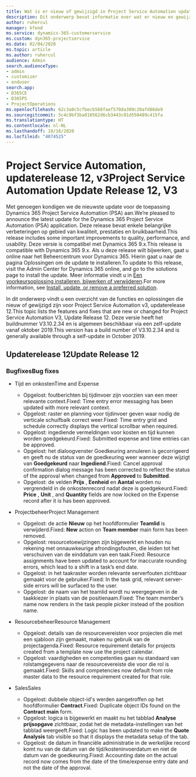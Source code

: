 ```yaml
---
title: Wat is er nieuw of gewijzigd in Project Service Automation updaterelease 12, v3
description: Dit onderwerp bevat informatie over wat er nieuw en gewijzigd is in Project Service Automation updaterelease 12, v3.
author: ruhercul
manager: kfend
ms.service: dynamics-365-customerservice
ms.custom: dyn365-projectservice
ms.date: 02/04/2020
ms.topic: article
ms.author: ruhercul
audience: Admin
search.audienceType:
- admin
- customizer
- enduser
search.app:
- D365CE
- D365PS
- ProjectOperations
ms.openlocfilehash: 62c3a0c5cfbecb568faef570da309c20afd86de9
ms.sourcegitcommit: 5c4c9bf3ba018562d6cb3443c01d550489c415fa
ms.translationtype: HT
ms.contentlocale: nl-NL
ms.lasthandoff: 10/16/2020
ms.locfileid: "4074525"
---
```

# <a name="project-service-automation-update-release-12-v3"></a><span data-ttu-id="15a59-103">Project Service Automation, updaterelease 12, v3</span><span class="sxs-lookup"><span data-stu-id="15a59-103">Project Service Automation Update Release 12, V3</span></span>
<span data-ttu-id="15a59-104">Met genoegen kondigen we de nieuwste update voor de toepassing Dynamics 365 Project Service Automation (PSA) aan.</span><span class="sxs-lookup"><span data-stu-id="15a59-104">We’re pleased to announce the latest update for the Dynamics 365 Project Service Automation (PSA) application.</span></span> <span data-ttu-id="15a59-105">Deze release bevat enkele belangrijke verbeteringen op gebied van kwaliteit, prestaties en bruikbaarheid.</span><span class="sxs-lookup"><span data-stu-id="15a59-105">This release includes some important improvements to quality, performance, and usability.</span></span> <span data-ttu-id="15a59-106">Deze versie is compatibel met Dynamics 365 9.x.</span><span class="sxs-lookup"><span data-stu-id="15a59-106">This release is compatible with Dynamics 365 9.x.</span></span> <span data-ttu-id="15a59-107">Als u deze release wilt bijwerken, gaat u online naar het Beheercentrum voor Dynamics 365. Hierin gaat u naar de pagina Oplossingen om de update te installeren.</span><span class="sxs-lookup"><span data-stu-id="15a59-107">To update to this release, visit the Admin Center for Dynamics 365 online, and go to the solutions page to install the update.</span></span> <span data-ttu-id="15a59-108">Meer informatie vindt u in [Een voorkeursoplossing installeren, bijwerken of verwijderen](https://docs.microsoft.com/power-platform/admin/install-remove-preferred-solution).</span><span class="sxs-lookup"><span data-stu-id="15a59-108">For more information, see [Install, update, or remove a preferred solution](https://docs.microsoft.com/power-platform/admin/install-remove-preferred-solution).</span></span>

<span data-ttu-id="15a59-109">In dit onderwerp vindt u een overzicht van de functies en oplossingen die nieuw of gewijzigd zijn voor Project Service Automation v3, updaterelease 12.</span><span class="sxs-lookup"><span data-stu-id="15a59-109">This topic lists the features and fixes that are new or changed for Project Service Automation V3, Update Release 12.</span></span> <span data-ttu-id="15a59-110">Deze versie heeft het buildnummer V3.10.2.34 en is algemeen beschikbaar via een zelf-update vanaf oktober 2019.</span><span class="sxs-lookup"><span data-stu-id="15a59-110">This version has a build number of V3.10.2.34 and is generally available through a self-update in October 2019.</span></span>

## <a name="update-release-12"></a><span data-ttu-id="15a59-111">Updaterelease 12</span><span class="sxs-lookup"><span data-stu-id="15a59-111">Update Release 12</span></span>

### <a name="bug-fixes"></a><span data-ttu-id="15a59-112">Bugfixes</span><span class="sxs-lookup"><span data-stu-id="15a59-112">Bug fixes</span></span>

- <span data-ttu-id="15a59-113">Tijd en onkosten</span><span class="sxs-lookup"><span data-stu-id="15a59-113">Time and Expense</span></span>

    - <span data-ttu-id="15a59-114">Opgelost: foutberichten bij tijdinvoer zijn voorzien van een meer relevante context.</span><span class="sxs-lookup"><span data-stu-id="15a59-114">Fixed: Time entry error messaging has been updated with more relevant context.</span></span>
    - <span data-ttu-id="15a59-115">Opgelost: raster en planning voor tijdinvoer geven waar nodig de verticale schuifbalk correct weer.</span><span class="sxs-lookup"><span data-stu-id="15a59-115">Fixed: Time entry grid and schedule correctly displays the vertical scrollbar when required.</span></span>
    - <span data-ttu-id="15a59-116">Opgelost: ingediende vermeldingen voor kosten en tijd kunnen worden goedgekeurd.</span><span class="sxs-lookup"><span data-stu-id="15a59-116">Fixed: Submitted expense and time entries can be approved.</span></span>
    - <span data-ttu-id="15a59-117">Opgelost: het dialoogvenster Goedkeuring annuleren is gecorrigeerd en geeft nu de status van de goedkeuring weer wanneer deze wijzigt van **Goedgekeurd** naar **Ingediend**.</span><span class="sxs-lookup"><span data-stu-id="15a59-117">Fixed: Cancel approval confirmation dialog message has been corrected to reflect the status of the approval when changed from **Approved** to **Submitted**.</span></span>
    - <span data-ttu-id="15a59-118">Opgelost: de velden **Prijs** , **Eenheid** en **Aantal** worden nu vergrendeld in de onkostenrecord nadat deze is goedgekeurd.</span><span class="sxs-lookup"><span data-stu-id="15a59-118">Fixed: **Price** , **Unit** , and **Quantity** fields are now locked on the Expense record after it is has been approved.</span></span>

- <span data-ttu-id="15a59-119">Projectbeheer</span><span class="sxs-lookup"><span data-stu-id="15a59-119">Project Management</span></span>

    - <span data-ttu-id="15a59-120">Opgelost: de actie **Nieuw** op het hoofdformulier **Teamlid** is verwijderd.</span><span class="sxs-lookup"><span data-stu-id="15a59-120">Fixed: **New** action on **Team member** main form has been removed.</span></span>
    - <span data-ttu-id="15a59-121">Opgelost: resourcetoewijzingen zijn bijgewerkt en houden nu rekening met onnauwkeurige afrondingsfouten, die leiden tot het verschuiven van de einddatum van een taak.</span><span class="sxs-lookup"><span data-stu-id="15a59-121">Fixed: Resource assignments have been updated to account for inaccurate rounding errors, which lead to a shift in a task’s end date.</span></span>
    - <span data-ttu-id="15a59-122">Opgelost: in het taakraster worden relevante serverfouten zichtbaar gemaakt voor de gebruiker.</span><span class="sxs-lookup"><span data-stu-id="15a59-122">Fixed: In the task grid, relevant server-side errors will be surfaced to the user.</span></span>
    - <span data-ttu-id="15a59-123">Opgelost: de naam van het teamlid wordt nu weergegeven in de taakkiezer in plaats van de positienaam.</span><span class="sxs-lookup"><span data-stu-id="15a59-123">Fixed: The team member’s name now renders in the task people picker instead of the position name.</span></span>

- <span data-ttu-id="15a59-124">Resourcebeheer</span><span class="sxs-lookup"><span data-stu-id="15a59-124">Resource Management</span></span>

    - <span data-ttu-id="15a59-125">Opgelost: details van de resourcevereisten voor projecten die met een sjabloon zijn gemaakt, maken nu gebruik van de projectagenda.</span><span class="sxs-lookup"><span data-stu-id="15a59-125">Fixed: Resource requirement details for projects created from a template now use the project calendar.</span></span>
    - <span data-ttu-id="15a59-126">Opgelost: vaardigheden en competenties gaan nu standaard van rolstamgegevens naar de resourcevereiste die voor die rol is gemaakt.</span><span class="sxs-lookup"><span data-stu-id="15a59-126">Fixed: Skills and competencies now default from role master data to the resource requirement created for that role.</span></span>

- <span data-ttu-id="15a59-127">Sales</span><span class="sxs-lookup"><span data-stu-id="15a59-127">Sales</span></span>

    - <span data-ttu-id="15a59-128">Opgelost: dubbele object-id's werden aangetroffen op het hoofdformulier **Contract**.</span><span class="sxs-lookup"><span data-stu-id="15a59-128">Fixed: Duplicate object IDs found on the **Contract main** form.</span></span>
    - <span data-ttu-id="15a59-129">Opgelost: logica is bijgewerkt en maakt nu het tabblad **Analyse prijsopgave** zichtbaar, zodat het de metadata-instellingen van het tabblad weergeeft.</span><span class="sxs-lookup"><span data-stu-id="15a59-129">Fixed: Logic has been updated to make the **Quote Analysis** tab visible so that it displays the metadata setup of the tab.</span></span>
    - <span data-ttu-id="15a59-130">Opgelost: de datum in financiële administratie in de werkelijke record komt nu van de datum van de tijd/kosteninvoerdatum en niet de datum van de goedkeuring.</span><span class="sxs-lookup"><span data-stu-id="15a59-130">Fixed: Accounting date on the actual record now comes from the date of the time/expense entry date and not the date of the approval.</span></span>
